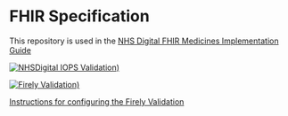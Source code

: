 # FHIR Specification

 This repository is used in the [NHS Digital FHIR Medicines Implementation Guide](https://simplifier.net/guide/digitalmedicines/home) 

 [![NHSDigital IOPS Validation)](https://github.com/NHSDigital/NHSDigitial-FHIR-Medicines-ImplementationGuide/actions/workflows/integration.yml/badge.svg)](https://github.com/NHSDigital/NHSDigitial-FHIR-Medicines-ImplementationGuide/actions/workflows/integration.yml)

 [![Firely Validation)](https://github.com/NHSDigital/NHSDigitial-FHIR-Medicines-ImplementationGuide/actions/workflows/main.yml/badge.svg)](https://github.com/NHSDigital/NHSDigitial-FHIR-Medicines-ImplementationGuide/actions/workflows/main.yml)

 [Instructions for configuring the Firely Validation](https://github.com/FirelyTeam/firely-terminal-pipeline)
